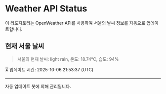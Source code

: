 
# Weather API Status

이 리포지토리는 OpenWeather API를 사용하여 서울의 날씨 정보를 자동으로 업데이트합니다.

## 현재 서울 날씨
> 서울의 현재 날씨: light rain, 온도: 18.74°C, 습도: 94%

⏳ 업데이트 시간: 2025-10-06 21:53:37 (UTC)

---
자동 업데이트 봇에 의해 관리됩니다.
